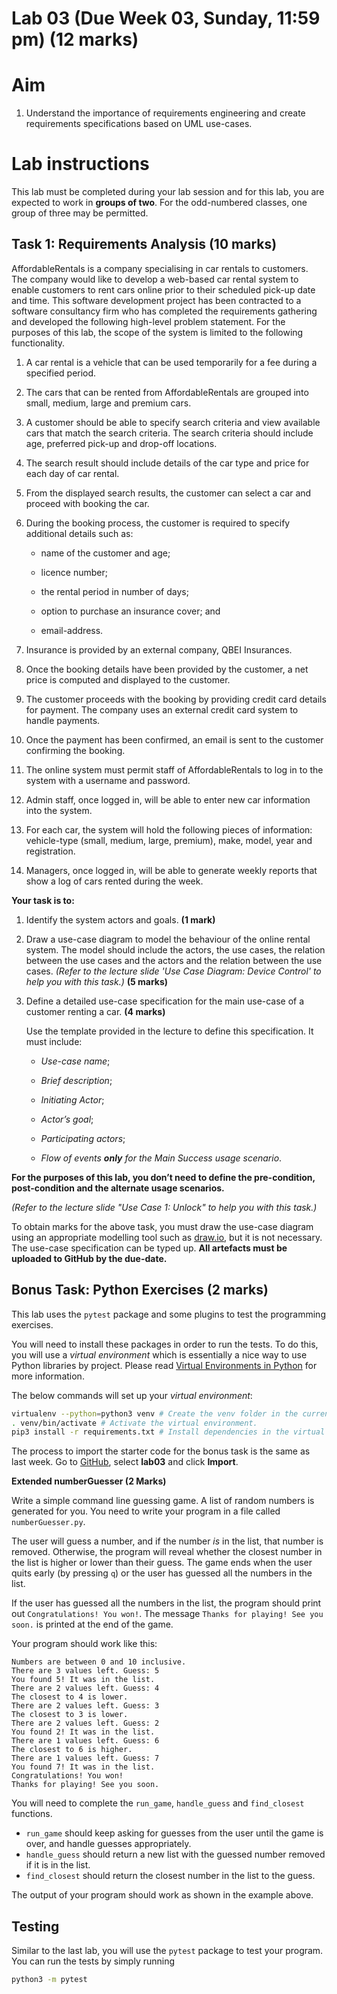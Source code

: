 # Lab 03 (Due Week 03, Sunday, 11:59 pm) (12 marks)

# Aim

1.  Understand the importance of requirements engineering and create requirements specifications based on UML use-cases.

# Lab instructions

This lab must be completed during your lab session and for this lab, you are expected to work in **groups of two**. For the odd-numbered classes, one group of three may be permitted.

## Task 1: Requirements Analysis (10 marks)

AffordableRentals is a company specialising in car rentals to customers. The company would like to develop a web-based car rental system to enable customers to rent cars online prior to their scheduled pick-up date and time. This software development project has been contracted to a software consultancy firm who has completed the requirements gathering and developed the following high-level problem statement. For the purposes of this lab, the scope of the system is limited to the following functionality.

1.  A car rental is a vehicle that can be used temporarily for a fee during a specified period.
    
2.  The cars that can be rented from AffordableRentals are grouped into small, medium, large and premium cars.
    
3.  A customer should be able to specify search criteria and view available cars that match the search criteria. The search criteria should include age, preferred pick-up and drop-off locations.
    
4.  The search result should include details of the car type and price for each day of car rental.
    
5.  From the displayed search results, the customer can select a car and proceed with booking the car.
    
6.  During the booking process, the customer is required to specify additional details such as:
    

	-   name of the customer and age;
    
	-   licence number;
    
	-   the rental period in number of days;
    
	-   option to purchase an insurance cover; and
    
	-   email-address.
    

7.  Insurance is provided by an external company, QBEI Insurances.
    
8.  Once the booking details have been provided by the customer, a net price is computed and displayed to the customer.
    
9.  The customer proceeds with the booking by providing credit card details for payment. The company uses an external credit card system to handle payments.
    
10.  Once the payment has been confirmed, an email is sent to the customer confirming the booking.
    
11.  The online system must permit staff of AffordableRentals to log in to the system with a username and password.
    
12.  Admin staff, once logged in, will be able to enter new car information into the system.
    
13.  For each car, the system will hold the following pieces of information: vehicle-type (small, medium, large, premium), make, model, year and registration.
    
14.  Managers, once logged in, will be able to generate weekly reports that show a log of cars rented during the week.
    

**Your task is to:**

1.  Identify the system actors and goals.  **(1 mark)**
    
2.  Draw a use-case diagram to model the behaviour of the online rental system. The model should include the actors, the use cases, the relation between the use cases and the actors and the relation between the use cases. _(Refer to the lecture slide 'Use Case Diagram: Device Control' to help you with this task.)_  **(5 marks)** 

3.  Define a detailed use-case specification for the main use-case of a customer renting a car.  **(4 marks)**

	Use the template provided in the lecture to define this specification. It must include:

	-   _Use-case name_;
	    
	-   _Brief description_;
	    
	-   _Initiating Actor_;
	    
	-   _Actor’s goal_;
	    
	-   _Participating actors_;
	    
	-   _Flow of events **only** for the Main Success usage scenario_.
   
  ****For the purposes of this lab, you don’t need to define the pre-condition, post-condition and the alternate usage scenarios.****

  *(Refer to the lecture slide "Use Case 1: Unlock" to help you with this task.)*

To obtain marks for the above task, you must draw the use-case diagram using an appropriate modelling tool such as [draw.io](http://draw.io/), but it is not necessary. The use-case specification can be typed up.
**All artefacts must be uploaded to GitHub by the due-date.**

## Bonus Task: Python Exercises (2 marks)

This lab uses the `pytest` package and some plugins to test the programming exercises.

You will need to install these packages in order to run the tests. To do this, you will use a  *virtual environment* which is essentially a nice way to use Python libraries by project. Please read  [Virtual Environments in Python](https://webcms3.cse.unsw.edu.au/COMP1531/18s2/resources/19969) for more information.

The below commands will set up your  _virtual environment_:

```bash
virtualenv --python=python3 venv # Create the venv folder in the current directory.
. venv/bin/activate # Activate the virtual environment.
pip3 install -r requirements.txt # Install dependencies in the virtual environment.
```

The process to import the starter code for the bonus task is the same as last week. Go to  [GitHub](https://cgi.cse.unsw.edu.au/~cs1531/github/run.cgi/login), select  **lab03**  and click  **Import**.

**Extended numberGuesser (2 Marks)**

Write a simple command line guessing game. A list of random numbers is generated for you. You need to write your program in a file called `numberGuesser.py`.

The user will guess a number, and if the number *is* in the list, that number is removed. Otherwise, the program will reveal whether the closest number in the list is higher or lower than their guess. The game ends when the user quits early (by pressing `q`) or the user has guessed all the numbers in the list.

If the user has guessed all the numbers in the list, the program should print out `Congratulations! You won!`. The message `Thanks for playing! See you soon.` is printed at the end of the game.

Your program should work like this:
```
Numbers are between 0 and 10 inclusive.
There are 3 values left. Guess: 5
You found 5! It was in the list.
There are 2 values left. Guess: 4
The closest to 4 is lower.
There are 2 values left. Guess: 3
The closest to 3 is lower.
There are 2 values left. Guess: 2
You found 2! It was in the list.
There are 1 values left. Guess: 6
The closest to 6 is higher.
There are 1 values left. Guess: 7
You found 7! It was in the list.
Congratulations! You won!
Thanks for playing! See you soon.
```

You will need to complete the `run_game`, `handle_guess` and `find_closest` functions.

- `run_game` should keep asking for guesses from the user until the game is over, and handle guesses appropriately.
- `handle_guess` should return a new list with the guessed number removed if it is in the list.
- `find_closest` should return the closest number in the list to the guess.

The output of your program should work as shown in the example above.


## Testing

Similar to the last lab, you will use the `pytest` package to test your program. You can run the tests by simply running

```bash
python3 -m pytest
```
